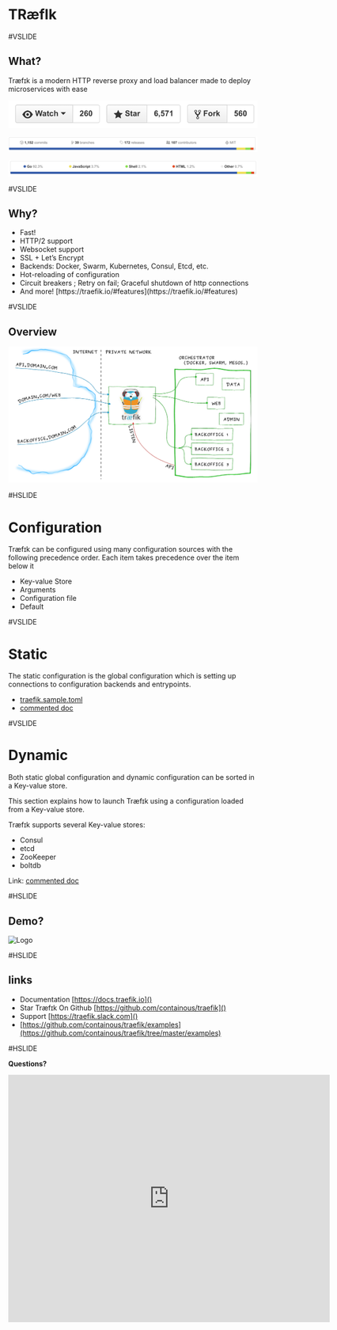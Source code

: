 # TRæfIk

#VSLIDE
## What?

Træfɪk is a modern HTTP reverse proxy and load balancer made to deploy microservices with ease

<div class="fragment">

![Logo](img/stars.png)

![Logo](img/stats.png)

![Logo](img/lang.png)

</div>

#VSLIDE

## Why?

* Fast!
* HTTP/2 support <!-- .element: class="fragment" -->
* Websocket support <!-- .element: class="fragment" -->
* SSL + Let’s Encrypt <!-- .element: class="fragment" -->
* Backends: Docker, Swarm, Kubernetes, Consul, Etcd, etc. <!-- .element: class="fragment" -->
* Hot-reloading of configuration <!-- .element: class="fragment" -->
* Circuit breakers ; Retry on fail; Graceful shutdown of http connections <!-- .element: class="fragment" -->
* <!-- .element: class="fragment" -->And more! [https://traefik.io/#features](https://traefik.io/#features)

#VSLIDE

## Overview

![Logo](img/rproxy.png)

#HSLIDE
# Configuration

Træfɪk can be configured using many configuration sources with the following precedence order. Each item takes precedence over the item below it

* Key-value Store   
* Arguments
* Configuration file
* Default

#VSLIDE

# Static

The static configuration is the global configuration which is setting up connections to configuration backends and entrypoints.

* [traefik.sample.toml](https://raw.githubusercontent.com/containous/traefik/master/traefik.sample.toml)
* [commented doc](http://coment.me/90BkmY2)

#VSLIDE

# Dynamic

Both static global configuration and dynamic configuration can be sorted in a Key-value store.

This section explains how to launch Træfɪk using a configuration loaded from a Key-value store.

Træfɪk supports several Key-value stores:

* Consul
* etcd
* ZooKeeper
* boltdb

Link: [commented doc](http://coment.me/qpMZvcR)

#HSLIDE

## Demo?

![Logo](img/demo.gif)

#HSLIDE
## links

* Documentation [https://docs.traefik.io]()
* Star Træfɪk On Github [https://github.com/containous/traefik]()
* Support [https://traefik.slack.com]()
* [https://github.com/containous/traefik/examples](https://github.com/containous/traefik/tree/master/examples)

#HSLIDE

**Questions?**

<iframe frameborder="0" scrolling="no" marginheight="0" marginwidth="0" width="650" height="500" src="https://www.radarbox24.com/?widget=1&z=10&lat=48.85538675402645&lng=2.350493044767501"></iframe>